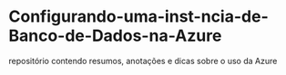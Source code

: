 # Configurando-uma-inst-ncia-de-Banco-de-Dados-na-Azure
repositório contendo resumos, anotações e dicas sobre o uso da Azure
